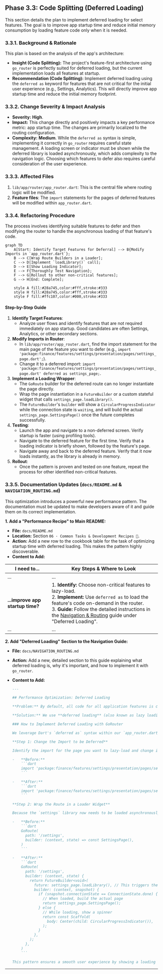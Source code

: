 
## Phase 3.3: Code Splitting (Deferred Loading)

This section details the plan to implement deferred loading for select features. The goal is to improve app startup time and reduce initial memory consumption by loading feature code only when it is needed.

### 3.3.1. Background & Rationale

This plan is based on the analysis of the app's architecture:

-   **Insight (Code Splitting):** The project's feature-first architecture using `go_router` is perfectly suited for deferred loading, but the current implementation loads all features at startup.
-   **Recommendation (Code Splitting):** Implement deferred loading using the `deferred as` keyword for features that are not critical for the initial user experience (e.g., Settings, Analytics). This will directly improve app startup time and reduce the initial memory footprint.

### 3.3.2. Change Severity & Impact Analysis

-   **Severity:** **High**.
-   **Impact:** This change directly and positively impacts a key performance metric: app startup time. The changes are primarily localized to the routing configuration.
-   **Complexity:** **Medium**. While the `deferred as` syntax is simple, implementing it correctly in `go_router` requires careful state management. A loading screen or indicator must be shown while the deferred library is loaded asynchronously, which adds complexity to the navigation logic. Choosing which features to defer also requires careful consideration of the user experience.

### 3.3.3. Affected Files

1.  `lib/app/router/app_router.dart`: This is the central file where routing logic will be modified.
2.  **Feature files**: The `import` statements for the pages of deferred features will be modified within `app_router.dart`.

### 3.3.4. Refactoring Procedure

The process involves identifying suitable features to defer and then modifying the router to handle the asynchronous loading of that feature's code.

```mermaid
graph TD
    A[Start: Identify Target Features for Deferral] --> B{Modify Imports in `app_router.dart`};
    B --> C[Wrap Route Builders in a Loader];
    C --> D[Implement `loadLibrary()` call];
    D --> E[Show Loading Indicator];
    E --> F{Thoroughly Test Navigation};
    F --> G[Rollout to other non-critical features];
    G --> H[End: Complete];

    style A fill:#28a745,color:#fff,stroke:#333
    style H fill:#28a745,color:#fff,stroke:#333
    style F fill:#ffc107,color:#000,stroke:#333
```

#### Step-by-Step Guide

1.  **Identify Target Features**:
    *   Analyze user flows and identify features that are not required immediately on app startup. Good candidates are often Settings, Analytics, or other secondary sections.
2.  **Modify Imports in Router**:
    *   In `lib/app/router/app_router.dart`, find the import statement for the main page of the feature you want to defer (e.g., `import 'package:finance/features/settings/presentation/pages/settings_page.dart';`).
    *   Change it to a deferred import: `import 'package:finance/features/settings/presentation/pages/settings_page.dart' deferred as settings_page;`.
3.  **Implement a Loading Wrapper**:
    *   The `GoRoute` builder for the deferred route can no longer instantiate the page directly.
    *   Wrap the page instantiation in a `FutureBuilder` or a custom stateful widget that calls `settings_page.loadLibrary()`.
    *   The `FutureBuilder`'s `builder` will show a `CircularProgressIndicator` while the connection state is `waiting`, and will build the actual `settings_page.SettingsPage()` once the future completes successfully.
4.  **Testing**:
    *   Launch the app and navigate to a non-deferred screen. Verify startup is faster (using profiling tools).
    *   Navigate to the deferred feature for the first time. Verify that a loading indicator is briefly shown, followed by the feature's page.
    *   Navigate away and back to the deferred feature. Verify that it now loads instantly, as the library is already in memory.
5.  **Rollout**:
    *   Once the pattern is proven and tested on one feature, repeat the process for other identified non-critical features.

### 3.3.5. Documentation Updates (`docs/README.md` & `NAVIGATION_ROUTING.md`)

This optimization introduces a powerful new performance pattern. The documentation must be updated to make developers aware of it and guide them on its correct implementation.

**1. Add a "Performance Recipe" to Main README:**

*   **File:** `docs/README.md`
*   **Location:** Section `06 · Common Tasks & Development Recipes 🍳`.
*   **Action:** Add a new row to the cookbook table for the task of optimizing startup time with deferred loading. This makes the pattern highly discoverable.
*   **Content to Add:**

| I need to... | Key Steps & Where to Look |
| --- | --- |
| ... | ... |
| **...improve app startup time?** | 1. **Identify:** Choose non-critical features to lazy-load.<br/>2. **Implement:** Use `deferred as` to load the feature's code on-demand in the router.<br/>3. **Guide:** Follow the detailed instructions in the [Navigation & Routing](NAVIGATION_ROUTING.md) guide under "Deferred Loading". |
| ... | ... |

**2. Add "Deferred Loading" Section to the Navigation Guide:**

*   **File:** `docs/NAVIGATION_ROUTING.md`
*   **Action:** Add a new, detailed section to this guide explaining what deferred loading is, why it's important, and how to implement it with `go_router`.
*   **Content to Add:**

    ```markdown
    ---
    
    ## Performance Optimization: Deferred Loading
    
    **Problem:** By default, all code for all application features is compiled and loaded into memory when the user starts the app. For large applications, this can significantly slow down the initial startup time.
    
    **Solution:** We use **deferred loading** (also known as lazy loading) to split our code into separate chunks. This allows us to load the code for certain features only when the user navigates to them for the first time. This technique is ideal for features that are not on the main screen, such as Settings or detailed analytics pages.
    
    ### How to Implement Deferred Loading with GoRouter
    
    We leverage Dart's `deferred as` syntax within our `app_router.dart` file.
    
    **Step 1: Change the Import to be Deferred**
    
    Identify the import for the page you want to lazy-load and change it from a regular import to a deferred one.
    
    -   **Before:**
        ```dart
        import 'package:finance/features/settings/presentation/pages/settings_page.dart';
        ```
    
    -   **After:**
        ```dart
        import 'package:finance/features/settings/presentation/pages/settings_page.dart' deferred as settings_page;
        ```
    
    **Step 2: Wrap the Route in a Loader Widget**
    
    Because the `settings` library now needs to be loaded asynchronously, you cannot directly instantiate the page. You must wrap it in a builder that can handle the loading process. A `FutureBuilder` is a good choice.
    
    -   **Before:**
        ```dart
        GoRoute(
          path: '/settings',
          builder: (context, state) => const SettingsPage(),
        )
        ```
    
    -   **After:**
        ```dart
        GoRoute(
          path: '/settings',
          builder: (context, state) {
            return FutureBuilder<void>(
              future: settings_page.loadLibrary(), // This triggers the load
              builder: (context, snapshot) {
                if (snapshot.connectionState == ConnectionState.done) {
                  // When loaded, build the actual page
                  return settings_page.SettingsPage();
                } else {
                  // While loading, show a spinner
                  return const Scaffold(
                    body: Center(child: CircularProgressIndicator()),
                  );
                }
              },
            );
          },
        )
        ```
    
    This pattern ensures a smooth user experience by showing a loading indicator while the required code is downloaded and loaded into memory. Subsequent visits to the route will be instant, as the library will already be loaded.
    ```

---
